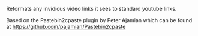 Reformats any invidious video links it sees to standard youtube links.

Based on the Pastebin2cpaste plugin by Peter Ajamian which can be found
at https://github.com/pajamian/Pastebin2cpaste
